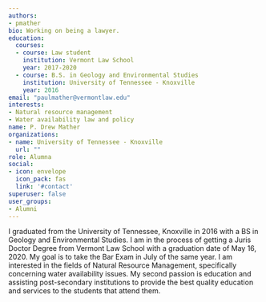 ```yaml
---
authors:
- pmather
bio: Working on being a lawyer.
education:
  courses:
  - course: Law student
    institution: Vermont Law School
    year: 2017-2020
  - course: B.S. in Geology and Environmental Studies
    institution: University of Tennessee - Knoxville
    year: 2016
email: "paulmather@vermontlaw.edu"
interests:
- Natural resource management
- Water availability law and policy
name: P. Drew Mather
organizations:
- name: University of Tennessee - Knoxville
  url: ""
role: Alumna
social:
- icon: envelope
  icon_pack: fas
  link: '#contact'
superuser: false
user_groups:
- Alumni
---
```


I graduated from the University of Tennessee, Knoxville in 2016 with a BS in Geology and Environmental Studies. I am in the process of getting a Juris Doctor Degree from Vermont Law School with a graduation date of May 16, 2020. My goal is to take the Bar Exam in July of the same year. I am interested in the fields of Natural Resource Management, specifically concerning water availability issues. My second passion is education and assisting post-secondary institutions to provide the best quality education and services to the students that attend them. 